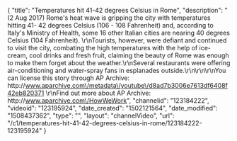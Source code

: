 {
    "title": "Temperatures hit 41-42 degrees Celsius in Rome",
    "description": "(2 Aug 2017) Rome's heat wave is gripping the city with temperatures hitting 41- 42 degrees Celsius (106 - 108 Fahrenheit) and, according to Italy's Ministry of Health, some 16 other Italian cities are nearing 40 degrees Celsius (104 Fahrenheit). \r\nTourists, however, were defiant and continued to visit the city, combating the high temperatures with the help of ice-cream, cool drinks and fresh fruit, claiming the beauty of Rome was enough to make them forget about the weather.\r\nSeveral restaurants were offering air-conditioning and water-spray fans in esplanades outside.\r\n\r\n\r\nYou can license this story through AP Archive: http:\/\/www.aparchive.com\/metadata\/youtube\/d8ad7b3006e7613df6408f42eb820371 \r\nFind out more about AP Archive: http:\/\/www.aparchive.com\/HowWeWork",
    "channelid": "123184222",
    "videoid": "123195924",
    "date_created": "1502121564",
    "date_modified": "1508437362",
    "type": "",
    "layout": "channelVideo",
    "url": "\/c1\/temperatures-hit-41-42-degrees-celsius-in-rome\/123184222-123195924"
}